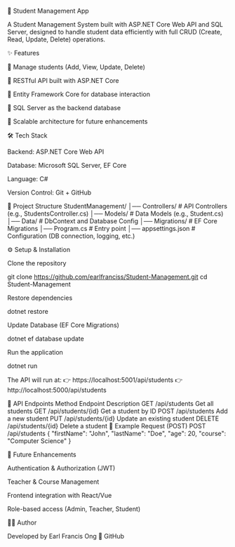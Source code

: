 📘 Student Management App

A Student Management System built with ASP.NET Core Web API and SQL Server, designed to handle student data efficiently with full CRUD (Create, Read, Update, Delete) operations.

✨ Features

🔹 Manage students (Add, View, Update, Delete)

🔹 RESTful API built with ASP.NET Core

🔹 Entity Framework Core for database interaction

🔹 SQL Server as the backend database

🔹 Scalable architecture for future enhancements

🛠️ Tech Stack

Backend: ASP.NET Core Web API

Database: Microsoft SQL Server, EF Core

Language: C#

Version Control: Git + GitHub

📂 Project Structure
StudentManagement/
│── Controllers/     # API Controllers (e.g., StudentsController.cs)
│── Models/          # Data Models (e.g., Student.cs)
│── Data/            # DbContext and Database Config
│── Migrations/      # EF Core Migrations
│── Program.cs       # Entry point
│── appsettings.json # Configuration (DB connection, logging, etc.)

⚙️ Setup & Installation

Clone the repository

git clone https://github.com/earlfranciss/Student-Management.git
cd Student-Management


Restore dependencies

dotnet restore


Update Database (EF Core Migrations)

dotnet ef database update


Run the application

dotnet run


The API will run at:
👉 https://localhost:5001/api/students
👉 http://localhost:5000/api/students

📖 API Endpoints
Method	Endpoint	Description
GET	/api/students	Get all students
GET	/api/students/{id}	Get a student by ID
POST	/api/students	Add a new student
PUT	/api/students/{id}	Update an existing student
DELETE	/api/students/{id}	Delete a student
🧪 Example Request (POST)
POST /api/students
{
  "firstName": "John",
  "lastName": "Doe",
  "age": 20,
  "course": "Computer Science"
}

🚀 Future Enhancements

Authentication & Authorization (JWT)

Teacher & Course Management

Frontend integration with React/Vue

Role-based access (Admin, Teacher, Student)

👨‍💻 Author

Developed by Earl Francis Ong
📌 GitHub